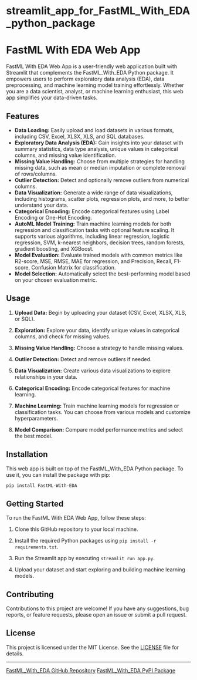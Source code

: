 # streamlit_app_for_FastML_With_EDA_python_package


# FastML With EDA Web App

FastML With EDA Web App is a user-friendly web application built with Streamlit that complements the FastML_With_EDA Python package. It empowers users to perform exploratory data analysis (EDA), data preprocessing, and machine learning model training effortlessly. Whether you are a data scientist, analyst, or machine learning enthusiast, this web app simplifies your data-driven tasks.

## Features

- **Data Loading:** Easily upload and load datasets in various formats, including CSV, Excel, XLSX, XLS, and SQL databases.
- **Exploratory Data Analysis (EDA):** Gain insights into your dataset with summary statistics, data type analysis, unique values in categorical columns, and missing value identification.
- **Missing Value Handling:** Choose from multiple strategies for handling missing data, such as mean or median imputation or complete removal of rows/columns.
- **Outlier Detection:** Detect and optionally remove outliers from numerical columns.
- **Data Visualization:** Generate a wide range of data visualizations, including histograms, scatter plots, regression plots, and more, to better understand your data.
- **Categorical Encoding:** Encode categorical features using Label Encoding or One-Hot Encoding.
- **AutoML Model Training:** Train machine learning models for both regression and classification tasks with optional feature scaling. It supports various algorithms, including linear regression, logistic regression, SVM, k-nearest neighbors, decision trees, random forests, gradient boosting, and XGBoost.
- **Model Evaluation:** Evaluate trained models with common metrics like R2-score, MSE, RMSE, MAE for regression, and Precision, Recall, F1-score, Confusion Matrix for classification.
- **Model Selection:** Automatically select the best-performing model based on your chosen evaluation metric.

## Usage

1. **Upload Data:** Begin by uploading your dataset (CSV, Excel, XLSX, XLS, or SQL).

2. **Exploration:** Explore your data, identify unique values in categorical columns, and check for missing values.

3. **Missing Value Handling:** Choose a strategy to handle missing values.

4. **Outlier Detection:** Detect and remove outliers if needed.

5. **Data Visualization:** Create various data visualizations to explore relationships in your data.

6. **Categorical Encoding:** Encode categorical features for machine learning.

7. **Machine Learning:** Train machine learning models for regression or classification tasks. You can choose from various models and customize hyperparameters.

8. **Model Comparison:** Compare model performance metrics and select the best model.


## Installation

This web app is built on top of the FastML_With_EDA Python package. To use it, you can install the package with pip:

```bash
pip install FastML-With-EDA
```

## Getting Started

To run the FastML With EDA Web App, follow these steps:

1. Clone this GitHub repository to your local machine.

2. Install the required Python packages using `pip install -r requirements.txt`.

3. Run the Streamlit app by executing `streamlit run app.py`.

4. Upload your dataset and start exploring and building machine learning models.

## Contributing

Contributions to this project are welcome! If you have any suggestions, bug reports, or feature requests, please open an issue or submit a pull request.

## License

This project is licensed under the MIT License. See the [LICENSE](LICENSE) file for details.

---

[FastML_With_EDA GitHub Repository](https://github.com/Veto2922/FastML_With_EDA_python_package)
[FastML_With_EDA PyPI Package](https://pypi.org/project/FastML-With-EDA/)
```
